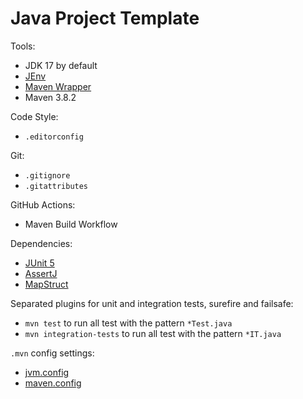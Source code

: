 # Java Project Template

Tools:

- JDK 17 by default
- [JEnv](https://www.jenv.be/)
- [Maven Wrapper](https://github.com/takari/maven-wrapper)
- Maven 3.8.2

Code Style:
- `.editorconfig`

Git:

- `.gitignore`
- `.gitattributes`

GitHub Actions:

- Maven Build Workflow

Dependencies:

- [JUnit 5](https://junit.org/junit5/)
- [AssertJ](https://assertj.github.io/doc/)
- [MapStruct](https://mapstruct.org/)

Separated plugins for unit and integration tests, surefire and failsafe:

- `mvn test` to run all test with the pattern `*Test.java`
- `mvn integration-tests` to run all test with the pattern `*IT.java`

`.mvn` config settings:

- [jvm.config](https://maven.apache.org/configure.html#mvn-jvm-config-file)
- [maven.config](https://maven.apache.org/configure.html#mvn-maven-config-file)
